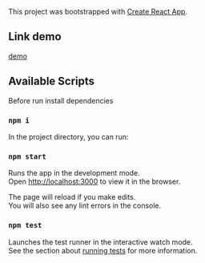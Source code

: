 This project was bootstrapped with [Create React App](https://github.com/facebook/create-react-app).
## Link demo
[demo](http://map.jobsboris.tmweb.ru/)

## Available Scripts
Before run install dependencies
### `npm i`

In the project directory, you can run:

### `npm start`

Runs the app in the development mode.<br>
Open [http://localhost:3000](http://localhost:3000) to view it in the browser.

The page will reload if you make edits.<br>
You will also see any lint errors in the console.

### `npm test`

Launches the test runner in the interactive watch mode.<br>
See the section about [running tests](https://facebook.github.io/create-react-app/docs/running-tests) for more information.
